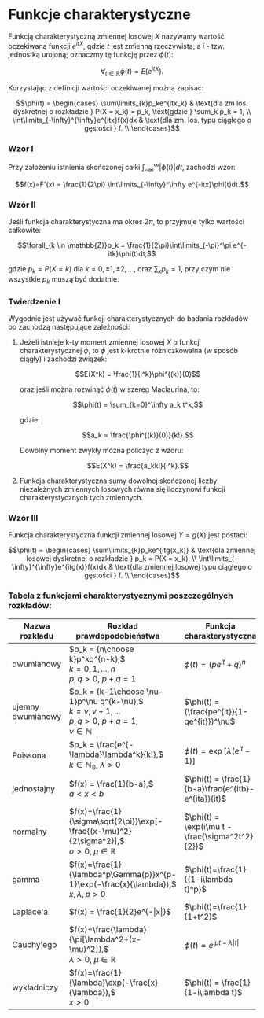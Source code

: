 # Funkcje charakterystyczne

Funkcją charakterystyczną zmiennej losowej $X$ nazywamy wartość oczekiwaną funkcji $e^{itX}$, gdzie $t$ jest zmienną rzeczywistą, a $i$ - tzw. jednostką urojoną; oznaczmy tę funkcję przez $\phi(t)$:

$$\forall_{t \in \mathbb{R}} \phi(t) = E(e^{itX}).$$

Korzystając z definicji wartości oczekiwanej można zapisać:

$$\phi(t) = \begin{cases}
\sum\limits_{k}p_ke^{itx_k}                 & \text{dla zm los. dyskretnej o rozkładzie } P(X = x_k) = p_k, \text{gdzie } \sum_k p_k = 1, \\
\int\limits_{-\infty}^{\infty}e^{itx}f(x)dx & \text{dla zm. los. typu ciągłego o gęstości } f. \\
\end{cases}$$

<h3>Wzór I</h3>

Przy założeniu istnienia skończonej całki $\int_{-\infty}^\infty |\phi(t)| dt$, zachodzi wzór:

$$f(x)=F'(x) = \frac{1}{2\pi} \int\limits_{-\infty}^\infty e^{-itx}\phi(t)dt.$$

<h3>Wzór II</h3>

Jeśli funkcja charakterystyczna ma okres $2\pi$, to przyjmuje tylko wartości całkowite:

$$\forall_{k \in \mathbb{Z}}p_k = \frac{1}{2\pi}\int\limits_{-\pi}^\pi e^{-itk}\phi(t)dt,$$

gdzie $p_k = P(X = k)$ dla $k = 0, \pm1, \pm2,...,$ oraz $\sum_{k}p_k=1,$ przy czym nie wszystkie $p_k$ muszą być dodatnie.

<h3>Twierdzenie I</h3>

Wygodnie jest używać funkcji charakterystycznych do badania rozkładów bo zachodzą następujące zależności:

1. Jeżeli istnieje k-ty moment zmiennej losowej $X$ o funkcji charakterystycznej $\phi$, to $\phi$ jest k-krotnie różniczkowalna (w sposób ciągły) i zachodzi związek: 

    $$E(X^k) = \frac{1}{i^k}\phi^{(k)}(0)$$ 

    oraz jeśli można rozwinąć $\phi(t)$ w szereg Maclaurina, to: 
    
    $$\phi(t) = \sum_{k=0}^\infty a_k t^k,$$
    
    gdzie:
    
    $$a_k = \frac{\phi^{(k)}(0)}{k!}.$$ 
    
    Dowolny moment zwykły można policzyć z wzoru: 
    
    $$E(X^k) = \frac{a_kk!}{i^k}.$$

2. Funkcja charakterystyczna sumy dowolnej skończonej liczby niezależnych zmiennych losowych równa się iloczynowi funkcji charakterystycznych tych zmiennych.

<h3>Wzór III</h3>

Funkcja charakterystyczna funkcji zmiennej losowej $Y = g(X)$ jest postaci:

$$\phi(t) = \begin{cases}
\sum\limits_{k}p_ke^{itg(x_k)}                 & \text{dla zmiennej losowej dyskretnej o rozkładzie } p_k = P(X = x_k), \\
\int\limits_{-\infty}^{\infty}e^{itg(x)}f(x)dx & \text{dla zmiennej losowej typu ciągłego o gęstości } f. \\
\end{cases}$$

<h3>Tabela z funkcjami charakterystycznymi poszczególnych rozkładów:</h3>

|Nazwa rozkładu|Rozkład prawdopodobieństwa &emsp;|Funkcja charakterystyczna|
|---|---|---|
|dwumianowy|$p_k = {n\choose k}p^kq^{n-k},$ <br> $k=0,1,...,n$ <br> $p, q > 0,$ $p+q=1$|$\phi(t) = (pe^{it}+q)^n$|
|ujemny dwumianowy|$p_k = {k-1\choose \nu-1}p^\nu q^{k-\nu},$ <br> $k = \nu, \nu + 1,...$ <br> $p, q >0,$ $p+q=1,$ <br> $\nu \in \mathbb{N}$|$\phi(t) = (\frac{pe^{it}}{1-qe^{it}})^\nu$|
|Poissona|$p_k = \frac{e^{-\lambda}\lambda^k}{k!},$ <br>$k\in\mathbb{N_0},$ $\lambda > 0$|$\phi(t)=\exp[\lambda(e^{it}-1)]$|
|jednostajny|$f(x) = \frac{1}{b-a},$<br>$a < x < b$|$\phi(t) = \frac{1}{b-a}\frac{e^{itb}-e^{ita}}{it}$|
|normalny|$f(x)=\frac{1}{\sigma\sqrt{2\pi}}\exp[-\frac{(x-\mu)^2}{2\sigma^2}],$ <br> $\sigma>0,$ $\mu\in\mathbb{R}$|$\phi(t) = \exp(i\mu t - \frac{\sigma^2t^2}{2})$|
|gamma|$f(x)=\frac{1}{\lambda^p\Gamma(p)}x^{p-1}\exp(-\frac{x}{\lambda}),$<br> $x, \lambda, p > 0$|$\phi(t)=\frac{1}{(1-i\lambda t)^p}$|
|Laplace'a|$f(x) = \frac{1}{2}e^{-\|x\|}$|$\phi(t)=\frac{1}{1+t^2}$|
|Cauchy'ego|$f(x)=\frac{\lambda}{\pi[\lambda^2+(x-\mu)^2]},$<br>$\lambda>0,$ $\mu\in\mathbb{R}$|$\phi(t) = e^{i\mu t-\lambda \|t\|}$|
|wykładniczy|$f(x)=\frac{1}{\lambda}\exp(-\frac{x}{\lambda}),$ <br> $x>0$|$\phi(t) = \frac{1}{1-i\lambda t}$|